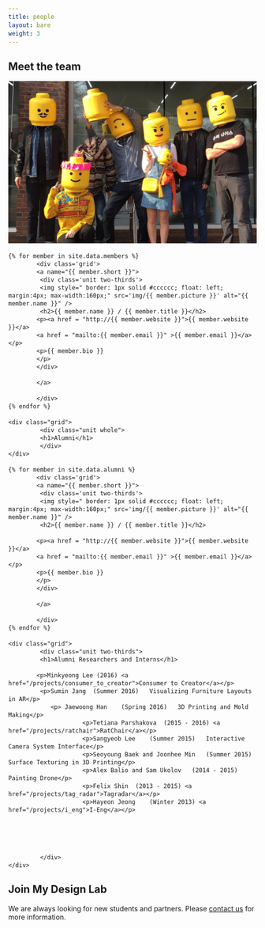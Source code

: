 ```yaml
---
title: people
layout: bare
weight: 3
---
```





<section class="people">
<div class="grid">
		 <div class="unit whole">
		 <h1>Meet the team</h1>
		 <img src="img/all.jpg" alt="image of all lab members">
		 </div>
</div>

	{% for member in site.data.members %}		
			<div class='grid'>
			<a name="{{ member.short }}">
			 <div class='unit two-thirds'>
			 <img style=" border: 1px solid #cccccc; float: left; margin:4px; max-width:160px;" src='img/{{ member.picture }}' alt="{{ member.name }}" />
			 <h2>{{ member.name }} / {{ member.title }}</h2>
			<p><a href = "http://{{ member.website }}">{{ member.website }}</a>
			<a href = "mailto:{{ member.email }}" >{{ member.email }}</a></p>
			<p>{{ member.bio }}
			</p>
			</div>

			</a>

			</div>
	{% endfor %}

	<div class="grid">
			 <div class="unit whole">
			 <h1>Alumni</h1>
			 </div>
	</div>

	{% for member in site.data.alumni %}		
			<div class='grid'>
			<a name="{{ member.short }}">
			 <div class='unit two-thirds'>
			 <img style=" border: 1px solid #cccccc; float: left; margin:4px; max-width:160px;" src='img/{{ member.picture }}' alt="{{ member.name }}" />
			 <h2>{{ member.name }} / {{ member.title }}</h2>
			 
			<p><a href = "http://{{ member.website }}">{{ member.website }}</a>
			<a href = "mailto:{{ member.email }}" >{{ member.email }}</a></p>
			<p>{{ member.bio }}
			</p>
			</div>

			</a>

			</div>
	{% endfor %}

	<div class="grid">
			 <div class="unit two-thirds">
			 <h1>Alumni Researchers and Interns</h1>

			<p>Minkyeong Lee (2016) <a href="/projects/consumer_to_creator">Consumer to Creator</a></p>
			 <p>Sumin Jang	(Summer 2016)	Visualizing Furniture Layouts in AR</p>
			 	<p> Jaewoong Han	(Spring 2016)	3D Printing and Mold Making</p>
			 			 <p>Tetiana Parshakova	(2015 - 2016) <a href="/projects/ratchair">RatChair</a></p>
			 			 <p>Sangyeob Lee	(Summer 2015)	Interactive Camera System Interface</p>
			 			 <p>Seoyoung Baek and Joonhee Min	(Summer 2015)	Surface Texturing in 3D Printing</p>
			 			 <p>Alex Balio and Sam Ukolov	(2014 - 2015)	Painting Drone</p>
			 			 <p>Felix Shin	(2013 - 2015) <a href="/projects/tag_radar">Tagradar</a></p>
			 			 <p>Hayeon Jeong	(Winter 2013) <a href="/projects/i_eng">I-Eng</a></p>





			 </div>
	</div>


</section>


<section class = "join">
 <div class='grid'>
  <div class = "unit two-thirds" >
    <h1>Join My Design Lab</h1>
    <p>We are always looking for new students and partners. Please <a href="/contact/">contact us</a> for more information.</p>
   </div>
</div>
</section>
